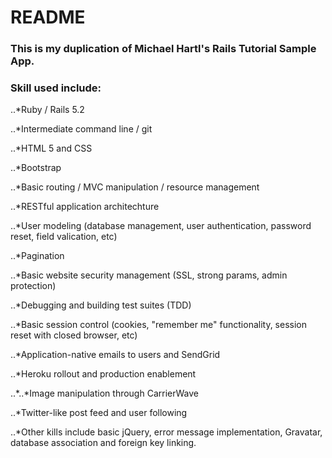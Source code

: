 # README

### This is my duplication of Michael Hartl's Rails Tutorial Sample App. 

### Skill used include:

..*Ruby / Rails 5.2

..*Intermediate command line / git

..*HTML 5 and CSS

..*Bootstrap

..*Basic routing / MVC manipulation / resource management

..*RESTful application architechture

..*User modeling (database management, user authentication, password reset, field valication, etc)

..*Pagination

..*Basic website security management (SSL, strong params, admin protection) 

..*Debugging and building test suites (TDD)

..*Basic session control (cookies, "remember me" functionality, session reset with closed browser, etc)

..*Application-native emails to users and SendGrid

..*Heroku rollout and production enablement

..*..*Image manipulation through CarrierWave

..*Twitter-like post feed and user following

..*Other kills include basic jQuery, error message implementation, Gravatar, database association and foreign key linking.


